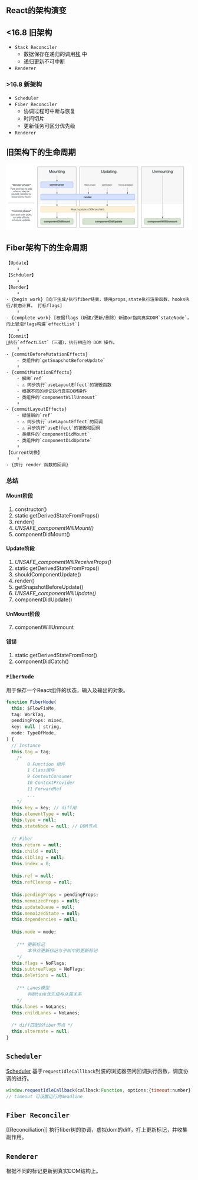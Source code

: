 ## React的架构演变
## <16.8 旧架构
- `Stack Reconciler`
	- 数据保存在递归的调用[栈](../数据结构/栈.md) 中
	- 递归更新不可中断
- `Renderer`
### >16.8 新架构
- `Scheduler`
- `Fiber Reconciler`
	- 协调过程可中断与恢复
	- 时间切片
	- 更新任务可区分优先级
- `Renderer`
## 旧架构下的生命周期
![](../../assets/Pasted%20image%2020250226175957.png)

## Fiber架构下的生命周期
```text
【Update】
	⬇️
【Schduler】
	⬇️
【Render】
	⬇️
- {begin work} [向下生成/执行fiber链表，使用props,state执行渲染函数，hooks执行/状态计算， 打标flags]
	⬇️
- {complete work} [根据flags（新建/更新/删除）新建or指向真实DOM`stateNode`，向上冒泡flags构建`effectList`]
	⬇️
【Commit】
👀执行`effectList`（三遍），执行相应的 DOM 操作。
	⬇️
- {commitBeforeMutationEffects}
	- 类组件的`getSnapshotBeforeUpdate`
	⬇️
- {commitMutationEffects}
	- 解绑`ref`
	- ⚠️ 同步执行`useLayoutEffect`的销毁函数
	- 根据不同的标记执行真实DOM操作
	- 类组件的`componentWillUnmount`
	⬇️
- {commitLayoutEffects}
	- 赋值新的`ref`
	- ⚠️ 同步执行`useLayoutEffect`的回调
	- ⚠️ 异步执行`useEffect`的销毁和回调
	- 类组件的`componentDidMount`
	- 类组件的`componentDidUpdate`
	⬇️
【Current切换】
	⬇️
- {执行 render 函数的回调}
```

### 总结
#### Mount阶段
1. constructor()
2. static getDerivedStateFromProps()
3. render()
4. *UNSAFE_componentWillMount()*
5. componentDidMount()
#### Update阶段
 1. *UNSAFE_componentWillReceiveProps()*
1. static getDerivedStateFromProps()
2. shouldComponentUpdate()
3. render()
4. getSnapshotBeforeUpdate()
5. *UNSAFE_componentWillUpdate()*
6. componentDidUpdate()
#### UnMount阶段
7. componentWillUnmount
#### 错误
1. static getDerivedStateFromError()
2. componentDidCatch()


### `FiberNode`
用于保存一个React组件的状态，输入及输出的对象。
```javascript
function FiberNode(
  this: $FlowFixMe,
  tag: WorkTag,
  pendingProps: mixed,
  key: null | string,
  mode: TypeOfMode,
) {
  // Instance
  this.tag = tag;
	/*
		0 Function 组件
		1 Class组件
		9 ContextConsumer
		10 ContextProvider
		11 ForwardRef
		...
	*/
  this.key = key; // diff用
  this.elementType = null;
  this.type = null;
  this.stateNode = null; // DOM节点

  // Fiber
  this.return = null;
  this.child = null;
  this.sibling = null;
  this.index = 0;

  this.ref = null;
  this.refCleanup = null;
	
  this.pendingProps = pendingProps;
  this.memoizedProps = null;
  this.updateQueue = null;
  this.memoizedState = null;
  this.dependencies = null;

  this.mode = mode;

	/** 更新标记
		本节点更新标记与子树中的更新标记
	*/
  this.flags = NoFlags;
  this.subtreeFlags = NoFlags;
  this.deletions = null;

	/** Lanes模型
		判断task优先级与从属关系		
	*/
  this.lanes = NoLanes;
  this.childLanes = NoLanes;

  /* diff匹配的fiber节点 */
  this.alternate = null;
}

```

## `Scheduler`
[Scheduler](Scheduler.md)
基于`requestIdleCalllback`封装的浏览器空闲回调执行函数，调度协调的进行。
```javascript
window.requestIdleCallback(callback:Function, options:{timeout:number})
// timeout 可设置运行的deadline
```

## `Fiber Reconciler`
[[Reconciliation]]
执行fiber树的协调，虚拟dom的diff，打上更新标记，并收集副作用。


## `Renderer`
根据不同的标记更新到真实DOM结构上。


